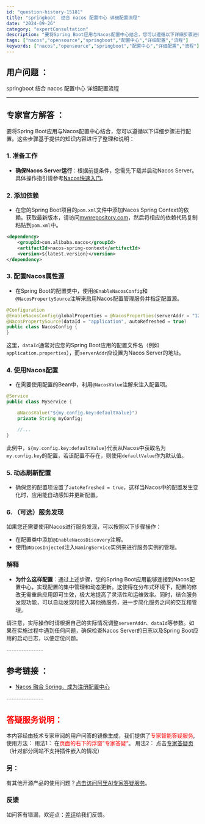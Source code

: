```yaml
---
id: "question-history-15181"
title: "springboot  结合 nacos 配置中心 详细配置流程"
date: "2024-09-26"
category: "expertConsultation"
description: "要将Spring Boot应用与Nacos配置中心结合，您可以遵循以下详细步骤进行配置。这些步骤基于提供的知识内容进行了整理和说明：### 1. 准备工作- **确保Nacos Server运行**：根据前提条件，您需先下载并启动Nacos Server。具体操作指引请参考[Nacos快速入门](."
tags: ["nacos","opensource","springboot","配置中心","详细配置","流程"]
keywords: ["nacos","opensource","springboot","配置中心","详细配置","流程"]
---
```


## 用户问题 ： 
 springboot  结合 nacos 配置中心 详细配置流程  

---------------
## 专家官方解答 ：

要将Spring Boot应用与Nacos配置中心结合，您可以遵循以下详细步骤进行配置。这些步骤基于提供的知识内容进行了整理和说明：

### 1. 准备工作
- **确保Nacos Server运行**：根据前提条件，您需先下载并启动Nacos Server。具体操作指引请参考[Nacos快速入门](../quickstart/quick-start.md)。

### 2. 添加依赖
- 在您的Spring Boot项目的`pom.xml`文件中添加Nacos Spring Context的依赖。获取最新版本，请访问[mvnrepository.com](https://mvnrepository.com/artifact/com.alibaba.nacos/nacos-spring-context)，然后将相应的依赖代码复制粘贴到`pom.xml`中。

```xml
<dependency>
    <groupId>com.alibaba.nacos</groupId>
    <artifactId>nacos-spring-context</artifactId>
    <version>${latest.version}</version>
</dependency>
```

### 3. 配置Nacos属性源
- 在Spring Boot的配置类中，使用`@EnableNacosConfig`和`@NacosPropertySource`注解来启用Nacos配置管理服务并指定配置源。

```java
@Configuration
@EnableNacosConfig(globalProperties = @NacosProperties(serverAddr = "127.0.0.1:8848"))
@NacosPropertySource(dataId = "application", autoRefreshed = true)
public class NacosConfig {
}
```
这里，`dataId`通常对应您的Spring Boot应用的配置文件名（例如`application.properties`），而`serverAddr`应设置为Nacos Server的地址。

### 4. 使用Nacos配置
- 在需要使用配置的Bean中，利用`@NacosValue`注解来注入配置项。

```java
@Service
public class MyService {

    @NacosValue("${my.config.key:defaultValue}")
    private String myConfig;

    //...
}
```
此例中，`${my.config.key:defaultValue}`代表从Nacos中获取名为`my.config.key`的配置，若该配置不存在，则使用`defaultValue`作为默认值。

### 5. 动态刷新配置
- 确保您的配置项设置了`autoRefreshed = true`，这样当Nacos中的配置发生变化时，应用能自动感知并更新配置。

### 6. （可选）服务发现
如果您还需要使用Nacos进行服务发现，可以按照以下步骤操作：
- 在配置类中添加`@EnableNacosDiscovery`注解。
- 使用`@NacosInjected`注入`NamingService`实例来进行服务实例的管理。

### 解释
- **为什么这样配置**：通过上述步骤，您的Spring Boot应用能够连接到Nacos配置中心，实现配置的集中管理和动态更新。这使得在分布式环境下，配置的修改无需重启应用即可生效，极大地提高了灵活性和运维效率。同时，结合服务发现功能，可以自动发现和接入其他微服务，进一步简化服务之间的交互和管理。

请注意，实际操作时请根据自己的实际情况调整`serverAddr`、`dataId`等参数。如果在实施过程中遇到任何问题，确保检查Nacos Server的日志以及Spring Boot应用的启动日志，以便定位问题。


<font color="#949494">---------------</font> 


## 参考链接 ：

* [Nacos 融合 Spring，成为注册配置中心](https://nacos.io/docs/latest/ecology/use-nacos-with-spring)


 <font color="#949494">---------------</font> 
 


## <font color="#FF0000">答疑服务说明：</font> 

本内容经由技术专家审阅的用户问答的镜像生成，我们提供了<font color="#FF0000">专家智能答疑服务</font>,使用方法：
用法1： 在<font color="#FF0000">页面的右下的浮窗”专家答疑“</font>。
用法2： 点击[专家答疑页](https://answer.opensource.alibaba.com/docs/intro)（针对部分网站不支持插件嵌入的情况）
### 另：


有其他开源产品的使用问题？[点击访问阿里AI专家答疑服务](https://answer.opensource.alibaba.com/docs/intro)。
### 反馈
如问答有错漏，欢迎点：[差评](https://ai.nacos.io/user/feedbackByEnhancerGradePOJOID?enhancerGradePOJOId=15201)给我们反馈。
